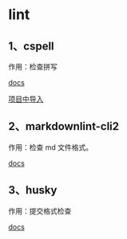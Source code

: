 # lint

## 1、cspell

作用：检查拼写

[docs](https://cspell.org/)

[项目中导入](https://cspell.org/docs/Configuration/imports)

## 2、markdownlint-cli2

作用：检查 md 文件格式。

[docs](https://github.com/DavidAnson/markdownlint-cli2)

## 3、husky

作用：提交格式检查

[docs](https://typicode.github.io/husky/zh/)
